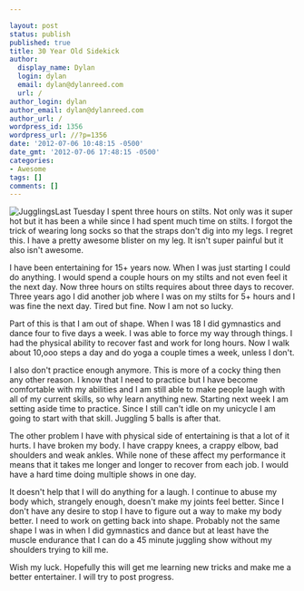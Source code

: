 ```yaml
---

layout: post
status: publish
published: true
title: 30 Year Old Sidekick
author:
  display_name: Dylan
  login: dylan
  email: dylan@dylanreed.com
  url: /
author_login: dylan
author_email: dylan@dylanreed.com
author_url: /
wordpress_id: 1356
wordpress_url: //?p=1356
date: '2012-07-06 10:48:15 -0500'
date_gmt: '2012-07-06 17:48:15 -0500'
categories:
- Awesome
tags: []
comments: []
---
```


![][1]Last Tuesday I spent three hours on stilts. Not only was it super hot but it has been a while since I had spent much time on stilts. I forgot the trick of wearing long socks so that the straps don't dig into my legs. I regret this. I have a pretty awesome blister on my leg. It isn't super painful but it also isn't awesome.

   [1]: http://farm3.staticflickr.com/2720/4140130596_c331bb56bb.jpg (Jugglings)

I have been entertaining for 15+ years now. When I was just starting I could do anything. I would spend a couple hours on my stilts and not even feel it the next day. Now three hours on stilts requires about three days to recover. Three years ago I did another job where I was on my stilts for 5+ hours and I was fine the next day. Tired but fine. Now I am not so lucky.

Part of this is that I am out of shape. When I was 18 I did gymnastics and dance four to five days a week. I was able to force my way through things. I had the physical ability to recover fast and work for long hours. Now I walk about 10,ooo steps a day and do yoga a couple times a week, unless I don't.

I also don't practice enough anymore. This is more of a cocky thing then any other reason. I know that I need to practice but I have become comfortable with my abilities and I am still able to make people laugh with all of my current skills, so why learn anything new. Starting next week I am setting aside time to practice. Since I still can't idle on my unicycle I am going to start with that skill. Juggling 5 balls is after that.

The other problem I have with physical side of entertaining is that a lot of it hurts. I have broken my body. I have crappy knees, a crappy elbow, bad shoulders and weak ankles. While none of these affect my performance it means that it takes me longer and longer to recover from each job. I would have a hard time doing multiple shows in one day.

It doesn't help that I will do anything for a laugh. I continue to abuse my body which, strangely enough, doesn't make my joints feel better. Since I don't have any desire to stop I have to figure out a way to make my body better. I need to work on getting back into shape. Probably not the same shape I was in when I did gymnastics and dance but at least have the muscle endurance that I can do a 45 minute juggling show without my shoulders trying to kill me.

Wish my luck. Hopefully this will get me learning new tricks and make me a better entertainer. I will try to post progress.
